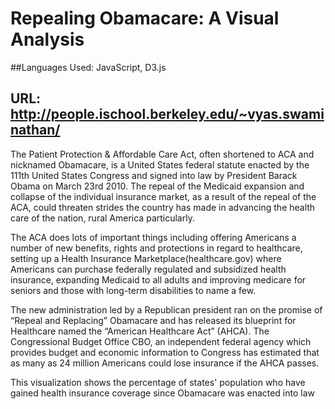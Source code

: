 # Repealing Obamacare: A Visual Analysis

##Languages Used: JavaScript, D3.js

## URL: http://people.ischool.berkeley.edu/~vyas.swaminathan/


The Patient Protection & Affordable Care Act, often shortened to ACA and nicknamed Obamacare, is a United States federal statute enacted by the 111th United States Congress and signed into law by President Barack Obama on March 23rd 2010. The repeal of the Medicaid expansion and collapse of the individual insurance market, as a result of the repeal of the ACA, could threaten strides the country has made in advancing the health care of the nation, rural America particularly.

The ACA does lots of important things including offering Americans a number of new benefits, rights and protections in regard to healthcare, setting up a Health Insurance Marketplace(healthcare.gov) where Americans can purchase federally regulated and subsidized health insurance, expanding Medicaid to all adults and improving medicare for seniors and those with long-term disabilities to name a few.

The new administration led by a Republican president ran on the promise of “Repeal and Replacing” Obamacare and has released its blueprint for Healthcare named the “American Healthcare Act” (AHCA). The Congressional Budget Office CBO, an independent federal agency which provides budget and economic information to Congress has estimated that as many as 24 million Americans could lose insurance if the AHCA passes.


This visualization shows the percentage of states' population who have gained health insurance coverage since Obamacare was enacted into law

